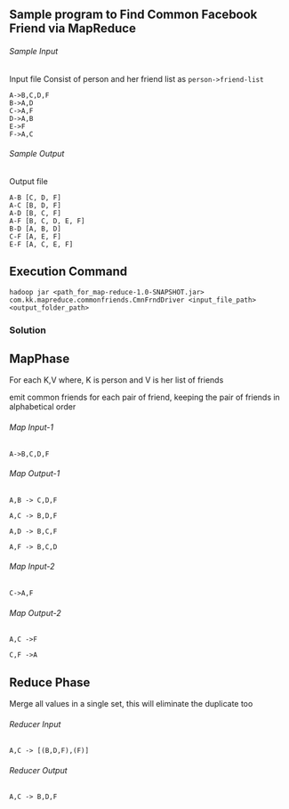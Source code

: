 
## Sample program to Find Common Facebook Friend via MapReduce

###### Sample Input
Input file Consist of person and her friend list as `person->friend-list`

```
A->B,C,D,F
B->A,D
C->A,F
D->A,B
E->F
F->A,C
```

###### Sample Output 
Output file
```
A-B	[C, D, F]
A-C	[B, D, F]
A-D	[B, C, F]
A-F	[B, C, D, E, F]
B-D	[A, B, D]
C-F	[A, E, F]
E-F	[A, C, E, F]
```


## Execution Command  
`hadoop jar <path_for_map-reduce-1.0-SNAPSHOT.jar> com.kk.mapreduce.commonfriends.CmnFrndDriver <input_file_path>  <output_folder_path>`


###  Solution


## MapPhase
For each K,V where, 
K is person 
 and V is her list of friends 

emit common friends for each pair of friend, keeping the pair of friends in alphabetical order

######  Map Input-1 
```
A->B,C,D,F
```

###### Map Output-1
```
A,B -> C,D,F

A,C -> B,D,F

A,D -> B,C,F

A,F -> B,C,D
```

 
######  Map Input-2 
```
C->A,F
```
######  Map Output-2

```
A,C ->F

C,F ->A
```

## Reduce Phase
Merge all values in a single set, this will eliminate the duplicate too

######  Reducer Input
```
A,C -> [(B,D,F),(F)]
```

######  Reducer Output
```
A,C -> B,D,F
```












